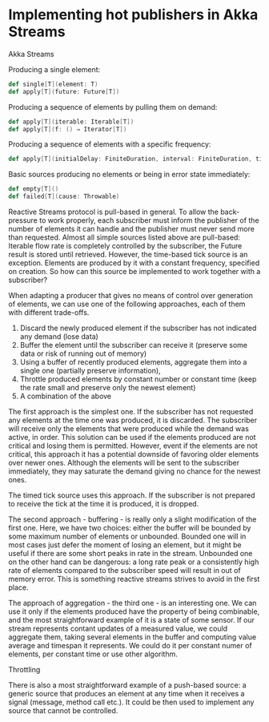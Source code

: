 Implementing hot publishers in Akka Streams
===============================

Akka Streams

Producing a single element:
```scala
def single[T](element: T)
def apply[T](future: Future[T])
```
Producing a sequence of elements by pulling them on demand:
```scala
def apply[T](iterable: Iterable[T])
def apply[T](f: () ⇒ Iterator[T])
```
Producing a sequence of elements with a specific frequency:
```scala
def apply[T](initialDelay: FiniteDuration, interval: FiniteDuration, tick: () ⇒ T)
```
Basic sources producing no elements or being in error state immediately:
```scala
def empty[T]()
def failed[T](cause: Throwable)
```
Reactive Streams protocol is pull-based in general. To allow the back-pressure to work properly, each subscriber must inform the publisher of the number of elements it can handle and the publisher must never send more than requested. Almost all simple sources listed above are pull-based: Iterable flow rate is completely controlled by the subscriber, the Future result is stored until retrieved. However, the time-based tick source is an exception. Elements are produced by it with a constant frequency, specified on creation. So how can this source be implemented to work together with a subscriber?

When adapting a producer that gives no means of control over generation of elements, we can use one of the following approaches, each of them with different trade-offs.

1. Discard the newly produced element if the subscriber has not indicated any demand (lose data)
2. Buffer the element until the subscriber can receive it (preserve some data or risk of running out of memory)
3. Using a buffer of recently produced elements, aggregate them into a single one (partially preserve information), 
4. Throttle produced elements by constant number or constant time (keep the rate small and preserve only the newest element)
5. A combination of the above

The first approach is the simplest one. If the subscriber has not requested any elements at the time one was produced, it is discarded. The subscriber will receive only the elements that were produced while the demand was active, in order. This solution can be used if the elements produced are not critical and losing them is permitted. However, event if the elements are not critical, this approach it has a potential downside of favoring older elements over newer ones. Although the elements will be sent to the subscriber immediately, they may saturate the demand giving no chance for the newest ones.

The timed tick source uses this approach. If the subscriber is not prepared to receive the tick at the time it is produced, it is dropped.

The second approach - buffering - is really only a slight modification of the first one. Here, we have two choices: either the buffer will be bounded by some maximum number of elements or unbounded. Bounded one will in most cases just defer the moment of losing an element, but it might be useful if there are some short peaks in rate in the stream. Unbounded one on the other hand can be dangerous: a long rate peak or a consistently high rate of elements compared to the subscriber speed will result in out of memory error. This is something reactive streams strives to avoid in the first place.

The approach of aggregation - the third one - is an interesting one. We can use it only if the elements produced have the property of being combinable, and the most straightforward example of it is a state of some sensor. If our stream represents contant updates of a measured value, we could aggregate them, taking several elements in the buffer and computing value average and timespan it represents. We could do it per constant numer of elements, per constant time or use other algorithm.

Throttling 

There is also a most straightforward example of a push-based source: a generic source that produces an element at any time when it receives a signal (message, method call etc.). It could be then used to implement any source that cannot be controlled.



